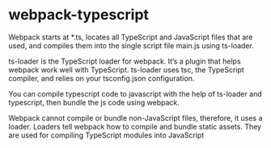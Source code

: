 # webpack-typescript

Webpack starts at *.ts, locates all TypeScript and JavaScript files that are used, and compiles them into the single script file main.js using ts-loader.

ts-loader is the TypeScript loader for webpack. It’s a plugin that helps webpack work well with TypeScript.
ts-loader uses tsc, the TypeScript compiler, and relies on your tsconfig.json configuration.

You can compile typescript code to javascript with the help of ts-loader and typescript, then bundle the js code using webpack.

Webpack cannot compile or bundle non-JavaScript files, therefore, it uses a loader. Loaders tell webpack how to compile and bundle static assets. They are used for compiling TypeScript modules into JavaScript

